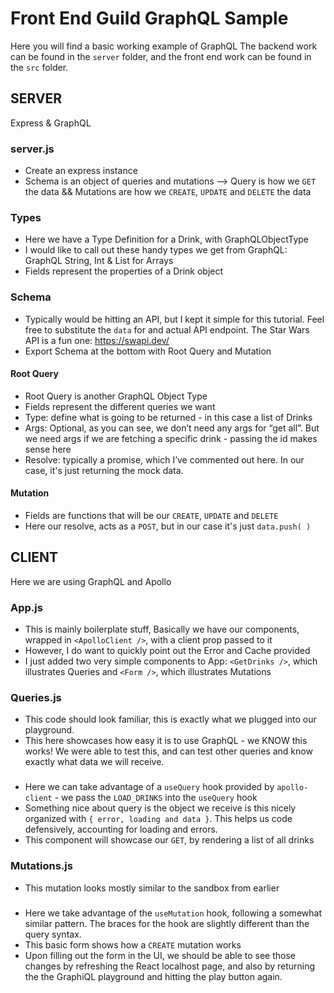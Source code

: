 # Front End Guild GraphQL Sample

Here you will find a basic working example of GraphQL
The backend work can be found in the `server` folder, and the front end work can be found in the `src` folder.

## SERVER

Express & GraphQL

### server.js

+ Create an express instance
+ Schema is an object of queries and mutations --> Query is how we `GET` the data && Mutations are how we `CREATE`, `UPDATE` and `DELETE` the data

### Types

+ Here we have a Type Definition for a Drink, with GraphQLObjectType
+ I would like to call out these handy types we get from GraphQL: GraphQL String, Int & List for Arrays
+ Fields represent the properties of a Drink object

### Schema

+ Typically would be hitting an API, but I kept it simple for this tutorial.  Feel free to substitute the `data` for and actual API endpoint.  The Star Wars API is a fun one: https://swapi.dev/ 
+ Export Schema at the bottom with Root Query and Mutation

#### Root Query

+ Root Query is another GraphQL Object Type
+ Fields represent the different queries we want
+ Type: define what is going to be returned - in this case a list of Drinks
+ Args: Optional, as you can see, we don’t need any args for “get all”.  But we need args if we are fetching a specific drink - passing the id makes sense here
+ Resolve: typically a promise, which I’ve commented out here.  In our case, it's just returning the mock data.

#### Mutation

+ Fields are functions that will be our `CREATE`, `UPDATE` and `DELETE`
+ Here our resolve, acts as a `POST`, but in our case it's just `data.push( )`

## CLIENT

Here we are using GraphQL and Apollo

### App.js

+ This is mainly boilerplate stuff, Basically we have our components, wrapped in `<ApolloClient />`, with a client prop passed to it
+ However, I do want to quickly point out the Error and Cache provided
+ I just added two very simple components to App: `<GetDrinks />`, which illustrates Queries and `<Form />`, which illustrates Mutations


### Queries.js

+ This code should look familiar, this is exactly what we plugged into our playground.  
+ This here showcases how easy it is to use GraphQL - we KNOW this works!  We were able to test this, and can test other queries and know exactly what data we will receive. 

### <GetDrinks />

+ Here we can take advantage of a `useQuery` hook provided by `apollo-client` - we pass the `LOAD_DRINKS` into the `useQuery` hook
+ Something nice about query is the object we receive is this nicely organized with `{ error, loading and data }`. This helps us code defensively, accounting for loading and errors.
+ This component will showcase our `GET`, by rendering a list of all drinks


### Mutations.js

+ This mutation looks mostly similar to the sandbox from earlier


### <Form />

+ Here we take advantage of the `useMutation` hook, following a somewhat similar pattern. The braces for the hook are slightly different than the query syntax.
+ This basic form shows how a `CREATE` mutation works
+ Upon filling out the form in the UI, we should be able to see those changes by refreshing the React localhost page, and also by returning the the GraphiQL playground and hitting the play button again.



